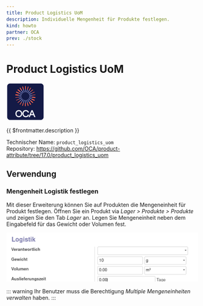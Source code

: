 ```yaml
---
title: Product Logistics UoM
description: Individuelle Mengenheit für Produkte festlegen.
kind: howto
partner: OCA
prev: ./stock
---
```

# Product Logistics UoM
![icon_oca_app](attachments/icon_oca_app.png)

{{ $frontmatter.description }}

Technischer Name: `product_logistics_uom`\
Repository: <https://github.com/OCA/product-attribute/tree/17.0/product_logistics_uom>

## Verwendung

### Mengenheit Logistik festlegen

Mit dieser Erweiterung können Sie auf Produkten die Mengeneinheit für Produkt festlegen. Öffnen Sie ein Produkt via *Lager > Produkte > Produkte* und zeigen Sie den Tab *Lager* an. Legen Sie Mengeneinheit neben dem Eingabefeld für das Gewicht oder Volumen fest.

![](attachments/Product%20Logistics%20UoM.png)

::: warning
Ihr Benutzer muss die Berechtigung *Multiple Mengeneinheiten verwalten* haben.
:::
